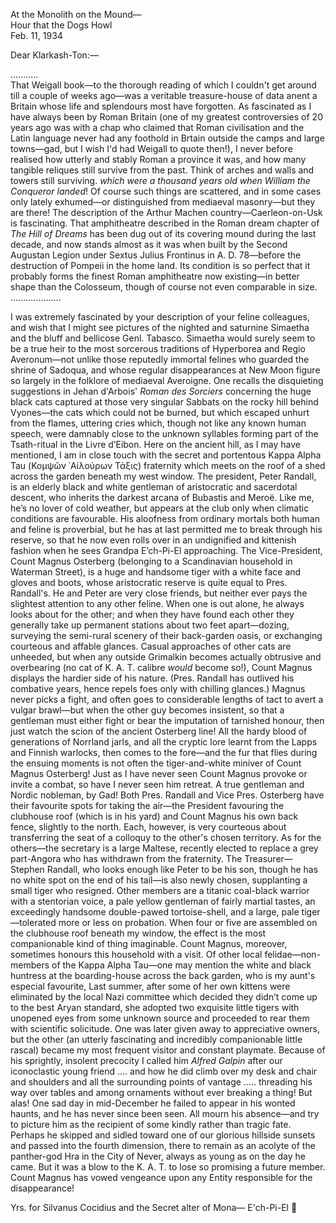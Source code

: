 At the Monolith on the Mound—  
Hour that the Dogs Howl  
Feb. 11, 1934

Dear Klarkash-Ton:—

...........  
That Weigall book—to the thorough reading of which I couldn't get around till a couple of weeks ago—was a veritable treasure-house of data anent a Britain whose life and splendours most have forgotten. As fascinated as I have always been by Roman Britain (one of my greatest controversies of 20 years ago was with a chap who claimed that Roman civilisation and the Latin language never had any foothold in Brtain outside the camps and large towns—gad, but I wish I'd had Weigall to quote then!), I never before realised how utterly and stably Roman a province it was, and how many tangible reliques still survive from the past. Think of arches and walls and towers still surviving. *which were a thousand years old when William the Conqueror landed*! Of course such things are scattered, and in some cases only lately exhumed—or distinguished from mediaeval masonry—but they are there! The description of the Arthur Machen country—Caerleon-on-Usk is fascinating. That amphitheatre described in the Roman dream chapter of *The Hill of Dreams* has been dug out of its covering mound during the last decade, and now stands almost as it was when built by the Second Augustan Legion under Sextus Julius Frontinus in A. D. 78—before the destruction of Pompeii in the home land. Its condition is so perfect that it probably forms the finest Roman amphitheatre now existing—in better shape than the Colosseum, though of course not even comparable in size. ....................

I was extremely fascinated by your description of your feline colleagues, and wish that I might see pictures of the nighted and saturnine Simaetha and the bluff and bellicose Genl. Tabasco. Simaetha would surely seem to be a true heir to the most sorcerous traditions of Hyperborea and Regio Averonum—not unlike those reputedly immortal felines who guarded the shrine of Sadoqua, and whose regular disappearances at New Moon figure so largely in the folklore of mediaeval Averoigne. One recalls the disquieting suggestions in Jehan d'Arbois' *Roman des Sorciers* concerning the huge black cats captured at those very singular Sabbats on the rocky hill behind Vyones—the cats which could not be burned, but which escaped unhurt from the flames, uttering cries which, though not like any known human speech, were damnably close to the unknown syllables forming part of the Tsath-ritual in the Livre d’Eibon. Here on the ancient hill, as I may have mentioned, I am in close touch with the secret and portentous Kappa Alpha Tau (Κομψῶν ᾿Αἰλούρων Τάξις) fraternity which meets on the roof of a shed across the garden beneath my west window. The president, Peter Randall, is an elderly black and white gentleman of aristocratic and sacerdotal descent, who inherits the darkest arcana of Bubastis and Meroë. Like me, he’s no lover of cold weather, but appears at the club only when climatic conditions are favourable. His aloofness from ordinary mortals both human and feline is proverbial, but he has at last permitted me to break through his reserve, so that he now even
rolls over in an undignified and kittenish fashion when he sees Grandpa E’ch-Pi-El approaching. The Vice-President, Count Magnus Osterberg (belonging to a Scandinavian household in Waterman Street), is a huge and handsome tiger with a white face and gloves and boots, whose aristocratic reserve is quite equal to Pres. Randall's. He and Peter are very close friends, but neither ever pays the slightest attention to any other feline. When one is out alone, he always looks about for the other; and when they have found each other they generally take up permanent stations about two feet apart—dozing, surveying the semi-rural scenery of their back-garden oasis, or exchanging courteous and affable glances. Casual approaches of other cats are unheeded, but when any outside Grimalkin becomes actually obtrusive and overbearing (no cat of K. A. T. calibre *would* become so!), Count Magnus displays the hardier side of his nature. (Pres. Randall has outlived his combative years, hence repels foes only with chilling glances.) Magnus never picks a fight, and often goes to considerable lengths of tact to avert a vulgar brawl—but when the other guy becomes insistent, so that a gentleman must either fight or bear the imputation of tarnished honour, then just watch the scion of the ancient Osterberg line! All the hardy blood of generations of Norrland jarls, and all the cryptic lore learnt from the Lapps and Finnish warlocks, then comes to the fore—and the fur that flies during the ensuing moments is not often the tiger-and-white miniver of Count Magnus Osterberg! Just as I have never seen Count Magnus provoke or invite a combat, so have I never seen him retreat. A true gentleman and Nordic nobleman, by Gad! Both Pres. Randall and Vice Pres. Osterberg have their favourite spots for taking the air—the President favouring the clubhouse roof (which is in his yard) and Count Magnus his own back fence, slightly to the north. Each, however, is very courteous about transferring the seat of a colloquy to the other's chosen territory. As for the others—the secretary is a large Maltese, recently elected to replace a grey part-Angora who has withdrawn from the fraternity. The Treasurer—Stephen Randall, who looks enough like Peter to be his son, though he has no white spot on the end of his tail—is also newly chosen, supplanting a small tiger who resigned. Other members are a titanic coal-black warrior with a stentorian voice, a pale yellow gentleman of fairly martial tastes, an exceedingly handsome double-pawed tortoise-shell, and a large, pale tiger—tolerated more or less on probation. When four or five are assembled on the clubhouse roof beneath my window, the effect is the most companionable kind of thing imaginable. Count Magnus, moreover, sometimes honours this household with a visit. Of other local felidae—non-members of the Kappa Alpha Tau—one may mention the white and black huntress at the boarding-house across the back garden, who is my aunt's especial favourite, Last summer, after some of her own kittens were eliminated by the local Nazi committee which decided they didn’t come up to the best Aryan standard, she adopted two exquisite little tigers with unopened eyes from some unknown source and proceeded to rear them with scientific solicitude. One was later given away to appreciative owners, but the other (an utterly fascinating and incredibly companionable little rascal) became my most frequent visitor and constant playmate. Because of his sprightly, insolent precocity I called him *Alfred Galpin* after our iconoclastic young friend .... and how he did climb over my desk and chair and shoulders and all the surrounding points
of vantage ..... threading his way over tables and among ornaments without ever breaking a thing! But alas! One sad day in mid-December he failed to appear in his wonted haunts, and he has never since been seen. All mourn his absence—and try to picture him as the recipient of some kindly rather than tragic fate. Perhaps he skipped and sidled toward one of our glorious hillside sunsets and passed into the fourth dimension, there to remain as an acolyte of the panther-god Hra in the City of Never, always as young as on the day he came. But it was a blow to the K. A. T. to lose so promising a future member. Count Magnus has vowed vengeance upon any Entity responsible for the disappearance!

Yrs. for Silvanus Cocidius and the Secret alter of Mona—
E'ch-Pi-El

